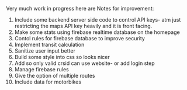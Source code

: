 Very much work in progress here are 
Notes for improvement:
  1. Include some backend server side code to control API keys- atm just restricting the maps API key heavily and it is front facing.
  2. Make some stats using firebase realtime database on the homepage
  3. Contol rules for firebase database to improve security
  4. Implement transit calculation
  5. Sanitize user input better
  6. Build some style into css so looks nicer
  7. Add so only valid crsid can use website- or add login step
  8. Manage firebase rules
  9. Give the option of multiple routes
  10. Include data for motorbikes
